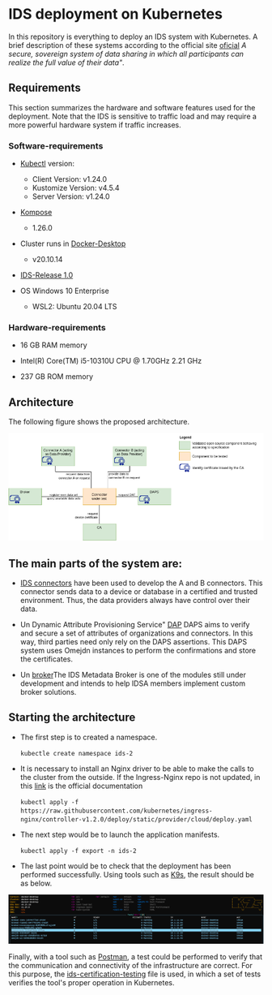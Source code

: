 # IDS deployment on Kubernetes

In this repository is everything to deploy an IDS system with Kubernetes. A brief description of these systems according to the official site  [oficial](https://internationaldataspaces.org/) *A secure, sovereign system of data sharing in which all participants can realize the full value of their data"*. 

## Requirements

This section summarizes the hardware and software features used for the deployment. Note that the IDS is sensitive to traffic load and may require a more powerful hardware system if traffic increases.

### Software-requirements

- [Kubectl](https://kubernetes.io/es/docs/tasks/tools/) version:
  - Client Version: v1.24.0
  - Kustomize Version: v4.5.4
  - Server Version: v1.24.0
- [Kompose](https://kompose.io/)
  - 1.26.0

- Cluster runs in [Docker-Desktop](https://docs.docker.com/desktop/windows/install/)
  - v20.10.14

-  [IDS-Release 1.0](https://github.com/International-Data-Spaces-Association/IDS-testbed)
-   OS Windows 10 Enterprise
    -   WSL2: Ubuntu 20.04 LTS

### Hardware-requirements
- 16 GB RAM memory
- Intel(R) Core(TM) i5-10310U CPU @ 1.70GHz   2.21 GHz

- 237 GB ROM memory

## Architecture

The following figure shows the proposed architecture. 

![figura](./pictures/Testbed_1.0.png)

The main parts of the system are:
- 
-  [IDS connectors](https://international-data-spaces-association.github.io/DataspaceConnector/) have been used to develop the A and B connectors. This connector sends data to a device or database in a certified and trusted environment. Thus, the data providers always have control over their data. 
  
- Un Dynamic Attribute Provisioning Service" [DAP](https://github.com/International-Data-Spaces-Association/IDS-G/blob/main/Components/IdentityProvider/DAPS/README.md)  DAPS aims to verify and secure a set of attributes of organizations and connectors. In this way, third parties need only rely on the DAPS assertions. This DAPS system uses Omejdn instances to perform the confirmations and store the certificates. 
  
- Un [broker](https://github.com/International-Data-Spaces-Association/metadata-broker-open-core)The IDS Metadata Broker is one of the modules still under development and intends to help IDSA members implement custom broker solutions.

## Starting the architecture

- The first step is to created a namespace.
  
  `kubectle create namespace ids-2`
  

- It is necessary to install an Nginx driver to be able to make the calls to the cluster from the outside. If the Ingress-Nginx repo is not updated, in this [link](https://kubernetes.github.io/ingress-nginx/deploy/) is the official documentation

    `kubectl apply -f https://raw.githubusercontent.com/kubernetes/ingress-nginx/controller-v1.2.0/deploy/static/provider/cloud/deploy.yaml`

- The next step would be to launch the application manifests.

    `kubectl apply -f export -n ids-2`

- The last point would be to check that the deployment has been performed successfully. Using tools such as [K9s](https://k9scli.io/), the result should be as below.
    
![figura](./pictures/pods_running.png)


Finally, with a tool such as [Postman](https://www.postman.com/), a test could be performed to verify that the communication and connectivity of the infrastructure are correct. For this purpose, the [ids-certification-testing](TestbedPreconfiguration.postman_collection.json) file is used, in which a set of tests verifies the tool's proper operation in Kubernetes.